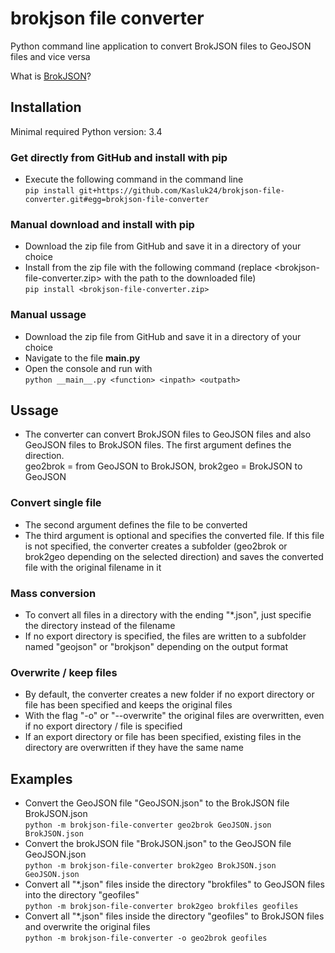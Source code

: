 # brokjson file converter

Python command line application to convert BrokJSON files to GeoJSON files and vice versa

What is [BrokJSON](https://www.brokjson.dev/)?

## Installation
Minimal required Python version: 3.4

### Get directly from GitHub and install with pip
- Execute the following command in the command line <br>
`pip install git+https://github.com/Kasluk24/brokjson-file-converter.git#egg=brokjson-file-converter`

### Manual download and install with pip
- Download the zip file from GitHub and save it in a directory of your choice
- Install from the zip file with the following command (replace <brokjson-file-converter.zip> with the path to the downloaded file) <br>
`pip install <brokjson-file-converter.zip>`

### Manual ussage
- Download the zip file from GitHub and save it in a directory of your choice
- Navigate to the file **__main__.py**
- Open the console and run with<br>
`python __main__.py <function> <inpath> <outpath>`

## Ussage
- The converter can convert BrokJSON files to GeoJSON files and also GeoJSON files to BrokJSON files. The first argument defines the direction.<br>
geo2brok = from GeoJSON to BrokJSON, brok2geo = BrokJSON to GeoJSON

### Convert single file
- The second argument defines the file to be converted
- The third argument is optional and specifies the converted file. If this file is not specified, the converter creates a subfolder (geo2brok or brok2geo depending on the selected direction) and saves the converted file with the original filename in it

### Mass conversion
- To convert all files in a directory with the ending "\*.json", just specifie the directory instead of the filename
- If no export directory is specified, the files are written to a subfolder named "geojson" or "brokjson" depending on the output format

### Overwrite / keep files
- By default, the converter creates a new folder if no export directory or file has been specified and keeps the original files
- With the flag "-o" or "--overwrite" the original files are overwritten, even if no export directory / file is specified
- If an export directory or file has been specified, existing files in the directory are overwritten if they have the same name

## Examples
- Convert the GeoJSON file "GeoJSON.json" to the BrokJSON file BrokJSON.json<br>
`python -m brokjson-file-converter geo2brok GeoJSON.json BrokJSON.json`
- Convert the brokJSON file "BrokJSON.json" to the GeoJSON file GeoJSON.json<br>
`python -m brokjson-file-converter brok2geo BrokJSON.json GeoJSON.json`
- Convert all "\*.json" files inside the directory "brokfiles" to GeoJSON files into the directory "geofiles"<br>
`python -m brokjson-file-converter brok2geo brokfiles geofiles`
- Convert all "\*.json" files inside the directory "geofiles" to BrokJSON files and overwrite the original files<br>
`python -m brokjson-file-converter -o geo2brok geofiles`
